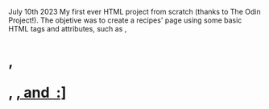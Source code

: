 July 10th 2023
    My first ever HTML project from scratch (thanks to The Odin Project!). The objetive was to create a recipes' page using some basic HTML tags and attributes, such as <body>, <h1>, <p>, <a href="">, and <img src="" alt=""> :]